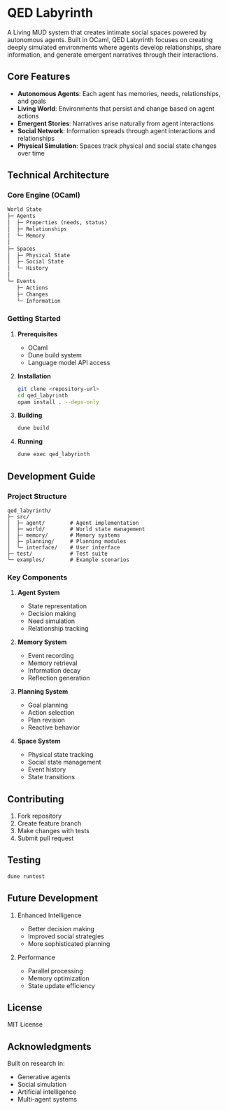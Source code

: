 # QED Labyrinth

A Living MUD system that creates intimate social spaces powered by autonomous agents. Built in OCaml, QED Labyrinth focuses on creating deeply simulated environments where agents develop relationships, share information, and generate emergent narratives through their interactions.

## Core Features

- **Autonomous Agents**: Each agent has memories, needs, relationships, and goals
- **Living World**: Environments that persist and change based on agent actions
- **Emergent Stories**: Narratives arise naturally from agent interactions
- **Social Network**: Information spreads through agent interactions and relationships
- **Physical Simulation**: Spaces track physical and social state changes over time

## Technical Architecture

### Core Engine (OCaml)

```ocaml
World State
├─ Agents
│  ├─ Properties (needs, status)
│  ├─ Relationships
│  └─ Memory
│
├─ Spaces
│  ├─ Physical State
│  ├─ Social State
│  └─ History
│
└─ Events
   ├─ Actions
   ├─ Changes
   └─ Information
```

### Getting Started

1. **Prerequisites**

   - OCaml
   - Dune build system
   - Language model API access

1. **Installation**

   ```bash
   git clone <repository-url>
   cd qed_labyrinth
   opam install . --deps-only
   ```

1. **Building**

   ```bash
   dune build
   ```

1. **Running**

   ```bash
   dune exec qed_labyrinth
   ```

## Development Guide

### Project Structure

```
qed_labyrinth/
├─ src/
│  ├─ agent/        # Agent implementation
│  ├─ world/        # World state management
│  ├─ memory/       # Memory systems
│  ├─ planning/     # Planning modules
│  └─ interface/    # User interface
├─ test/            # Test suite
└─ examples/        # Example scenarios
```

### Key Components

1. **Agent System**

   - State representation
   - Decision making
   - Need simulation
   - Relationship tracking

1. **Memory System**

   - Event recording
   - Memory retrieval
   - Information decay
   - Reflection generation

1. **Planning System**

   - Goal planning
   - Action selection
   - Plan revision
   - Reactive behavior

1. **Space System**

   - Physical state tracking
   - Social state management
   - Event history
   - State transitions

## Contributing

1. Fork repository
1. Create feature branch
1. Make changes with tests
1. Submit pull request

## Testing

```bash
dune runtest
```

## Future Development

1. Enhanced Intelligence

   - Better decision making
   - Improved social strategies
   - More sophisticated planning

1. Performance

   - Parallel processing
   - Memory optimization
   - State update efficiency

## License

MIT License

## Acknowledgments

Built on research in:

- Generative agents
- Social simulation
- Artificial intelligence
- Multi-agent systems
